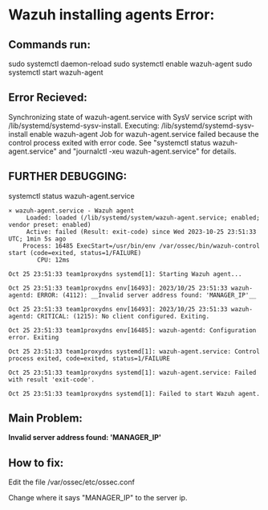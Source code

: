 # Wazuh installing agents Error: 

## Commands run: 

sudo systemctl daemon-reload
sudo systemctl enable wazuh-agent
sudo systemctl start wazuh-agent

## Error Recieved:

Synchronizing state of wazuh-agent.service with SysV service script with /lib/systemd/systemd-sysv-install.
Executing: /lib/systemd/systemd-sysv-install enable wazuh-agent
Job for wazuh-agent.service failed because the control process exited with error code.
See "systemctl status wazuh-agent.service" and "journalctl -xeu wazuh-agent.service" for details.

## FURTHER DEBUGGING: 
systemctl status wazuh-agent.service

```
× wazuh-agent.service - Wazuh agent
     Loaded: loaded (/lib/systemd/system/wazuh-agent.service; enabled; vendor preset: enabled)
     Active: failed (Result: exit-code) since Wed 2023-10-25 23:51:33 UTC; 1min 5s ago
    Process: 16485 ExecStart=/usr/bin/env /var/ossec/bin/wazuh-control start (code=exited, status=1/FAILURE)
        CPU: 12ms

Oct 25 23:51:33 team1proxydns systemd[1]: Starting Wazuh agent...

Oct 25 23:51:33 team1proxydns env[16493]: 2023/10/25 23:51:33 wazuh-agentd: ERROR: (4112): __Invalid server address found: 'MANAGER_IP'__

Oct 25 23:51:33 team1proxydns env[16493]: 2023/10/25 23:51:33 wazuh-agentd: CRITICAL: (1215): No client configured. Exiting.

Oct 25 23:51:33 team1proxydns env[16485]: wazuh-agentd: Configuration error. Exiting

Oct 25 23:51:33 team1proxydns systemd[1]: wazuh-agent.service: Control process exited, code=exited, status=1/FAILURE

Oct 25 23:51:33 team1proxydns systemd[1]: wazuh-agent.service: Failed with result 'exit-code'.

Oct 25 23:51:33 team1proxydns systemd[1]: Failed to start Wazuh agent.
```

## Main Problem:

__Invalid server address found: 'MANAGER_IP'__

## How to fix:
 Edit the file /var/ossec/etc/ossec.conf

Change where it says "MANAGER_IP" to the server ip.
